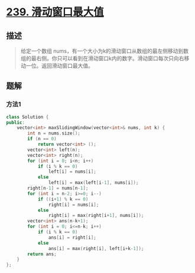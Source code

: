 # [239. 滑动窗口最大值](https://leetcode-cn.com/problems/sliding-window-maximum/)

## 描述

> 给定一个数组 nums，有一个大小为k的滑动窗口从数组的最左侧移动到数组的最右侧。你只可以看到在滑动窗口k内的数字。滑动窗口每次只向右移动一位。返回滑动窗口最大值。

## 题解

### 方法1

```c++
class Solution {
public:
    vector<int> maxSlidingWindow(vector<int>& nums, int k) {
        int n = nums.size();
        if (n == 0)
            return vector<int> ();
        vector<int> left(n);
        vector<int> right(n);
        for (int i = 0; i<n; i++)
            if (i % k == 0)
                left[i] = nums[i];
            else
                left[i] = max(left[i-1], nums[i]);
        right[n-1] = nums[n-1];
        for (int i = n-2; i>=0; i--)
            if ((i+1) % k == 0)
                right[i] = nums[i];
            else
                right[i] = max(right[i+1], nums[i]);
        vector<int> ans(n-k+1);
        for (int i = 0; i<=n-k; i++)
            if (i % k == 0)
                ans[i] = right[i];
            else
                ans[i] = max(right[i], left[i+k-1]);
        return ans;
    }
};
```